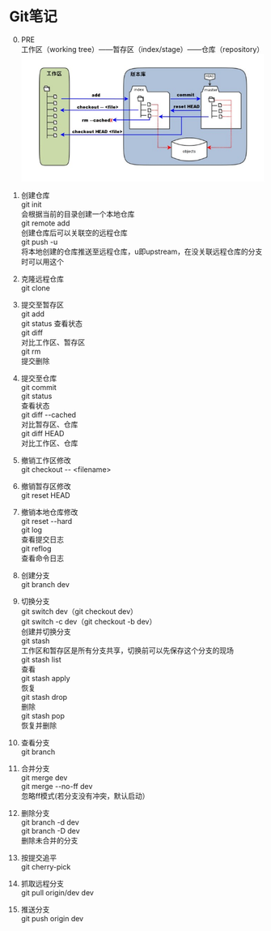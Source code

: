 # Git笔记

0. PRE  
工作区（working tree）——暂存区（index/stage）——仓库（repository）
![git基础概念](https://github.com/lvv9/lvv9.github.io/blob/master/pic/1352126739_7909.jpg)

1. 创建仓库  
git init  
会根据当前的目录创建一个本地仓库  
git remote add  
创建仓库后可以关联空的远程仓库  
git push -u  
将本地创建的仓库推送至远程仓库，u即upstream，在没关联远程仓库的分支时可以用这个

2. 克隆远程仓库  
git clone

3. 提交至暂存区  
git add  
git status
查看状态  
git diff  
对比工作区、暂存区  
git rm  
提交删除

4. 提交至仓库  
git commit  
git status  
查看状态  
git diff --cached  
对比暂存区、仓库  
git diff HEAD  
对比工作区、仓库

5. 撤销工作区修改  
git checkout -- \<filename>

6. 撤销暂存区修改  
git reset HEAD

7. 撤销本地仓库修改  
git reset --hard  
git log  
查看提交日志  
git reflog  
查看命令日志

8. 创建分支  
git branch dev

9. 切换分支  
git switch dev（git checkout dev）  
git switch -c dev（git checkout -b dev）  
创建并切换分支  
git stash  
工作区和暂存区是所有分支共享，切换前可以先保存这个分支的现场  
git stash list  
查看  
git stash apply  
恢复  
git stash drop  
删除  
git stash pop  
恢复并删除

10. 查看分支  
git branch

11. 合并分支  
git merge dev  
git merge --no-ff dev  
忽略ff模式(若分支没有冲突，默认启动）

12. 删除分支  
git branch -d dev  
git branch -D dev  
删除未合并的分支

13. 按提交追平  
git cherry-pick

14. 抓取远程分支  
git pull origin/dev dev

15. 推送分支  
git push origin dev
